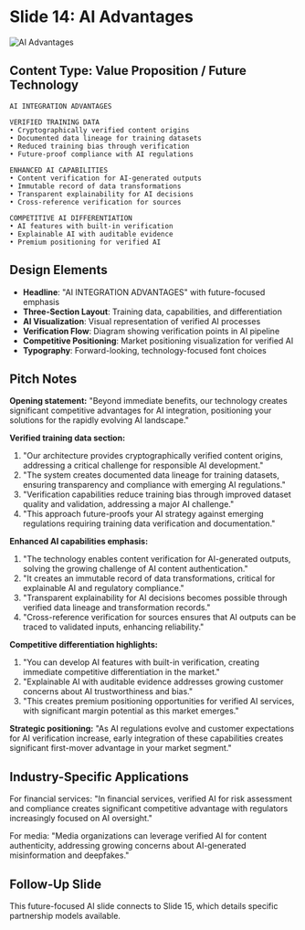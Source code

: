# Slide 14: AI Advantages

![AI Advantages](../images/slide14.png)

## Content Type: Value Proposition / Future Technology

```
AI INTEGRATION ADVANTAGES

VERIFIED TRAINING DATA
• Cryptographically verified content origins
• Documented data lineage for training datasets
• Reduced training bias through verification
• Future-proof compliance with AI regulations

ENHANCED AI CAPABILITIES
• Content verification for AI-generated outputs
• Immutable record of data transformations
• Transparent explainability for AI decisions
• Cross-reference verification for sources

COMPETITIVE AI DIFFERENTIATION
• AI features with built-in verification
• Explainable AI with auditable evidence
• Premium positioning for verified AI
```

## Design Elements

- **Headline**: "AI INTEGRATION ADVANTAGES" with future-focused emphasis
- **Three-Section Layout**: Training data, capabilities, and differentiation
- **AI Visualization**: Visual representation of verified AI processes
- **Verification Flow**: Diagram showing verification points in AI pipeline
- **Competitive Positioning**: Market positioning visualization for verified AI
- **Typography**: Forward-looking, technology-focused font choices

## Pitch Notes

**Opening statement:**
"Beyond immediate benefits, our technology creates significant competitive advantages for AI integration, positioning your solutions for the rapidly evolving AI landscape."

**Verified training data section:**
1. "Our architecture provides cryptographically verified content origins, addressing a critical challenge for responsible AI development."
2. "The system creates documented data lineage for training datasets, ensuring transparency and compliance with emerging AI regulations."
3. "Verification capabilities reduce training bias through improved dataset quality and validation, addressing a major AI challenge."
4. "This approach future-proofs your AI strategy against emerging regulations requiring training data verification and documentation."

**Enhanced AI capabilities emphasis:**
1. "The technology enables content verification for AI-generated outputs, solving the growing challenge of AI content authentication."
2. "It creates an immutable record of data transformations, critical for explainable AI and regulatory compliance."
3. "Transparent explainability for AI decisions becomes possible through verified data lineage and transformation records."
4. "Cross-reference verification for sources ensures that AI outputs can be traced to validated inputs, enhancing reliability."

**Competitive differentiation highlights:**
1. "You can develop AI features with built-in verification, creating immediate competitive differentiation in the market."
2. "Explainable AI with auditable evidence addresses growing customer concerns about AI trustworthiness and bias."
3. "This creates premium positioning opportunities for verified AI services, with significant margin potential as this market emerges."

**Strategic positioning:**
"As AI regulations evolve and customer expectations for AI verification increase, early integration of these capabilities creates significant first-mover advantage in your market segment."

## Industry-Specific Applications

For financial services: "In financial services, verified AI for risk assessment and compliance creates significant competitive advantage with regulators increasingly focused on AI oversight."

For media: "Media organizations can leverage verified AI for content authenticity, addressing growing concerns about AI-generated misinformation and deepfakes."

## Follow-Up Slide

This future-focused AI slide connects to Slide 15, which details specific partnership models available.